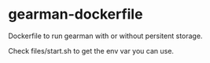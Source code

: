 # gearman-dockerfile

Dockerfile to run gearman with or without persitent storage.


Check files/start.sh to get the env var you can use.
